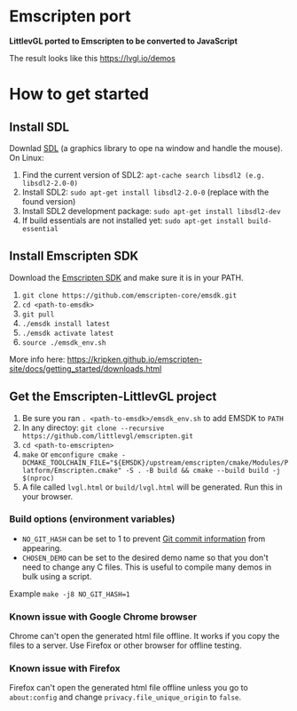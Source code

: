 # Emscripten port

**LittlevGL ported to Emscripten to be converted to JavaScript**

The result looks like this https://lvgl.io/demos

# How to get started

## Install SDL

Downlad [SDL](https://www.libsdl.org/) (a graphics library to ope na window and handle the mouse). On Linux:
1. Find the current version of SDL2: `apt-cache search libsdl2 (e.g. libsdl2-2.0-0)`
2. Install SDL2: `sudo apt-get install libsdl2-2.0-0` (replace with the found version)
3. Install SDL2 development package: `sudo apt-get install libsdl2-dev`
4. If build essentials are not installed yet: `sudo apt-get install build-essential`


## Install Emscripten SDK
Download the [Emscripten SDK](https://kripken.github.io/emscripten-site/) and make sure it is in your PATH.

1. `git clone https://github.com/emscripten-core/emsdk.git`
2. `cd <path-to-emsdk>`
3. `git pull`
4. `./emsdk install latest`
5. `./emsdk activate latest`
6. `source ./emsdk_env.sh`

More info here: https://kripken.github.io/emscripten-site/docs/getting_started/downloads.html

## Get the Emscripten-LittlevGL project
1. Be sure you ran `. <path-to-emsdk>/emsdk_env.sh` to add EMSDK to `PATH`
2. In any directoy: `git clone --recursive https://github.com/littlevgl/emscripten.git`
3. `cd <path-to-emscripten>` 
4. `make` or `emconfigure cmake -DCMAKE_TOOLCHAIN_FILE="${EMSDK}/upstream/emscripten/cmake/Modules/Platform/Emscripten.cmake" -S . -B build && cmake --build build -j $(nproc)`
5. A file called `lvgl.html` or `build/lvgl.html` will be generated. Run this in your browser.

### Build options (environment variables)

* `NO_GIT_HASH` can be set to 1 to prevent [Git commit information](https://user-images.githubusercontent.com/7599318/101163816-7be90480-3634-11eb-9007-a4f90c277adb.png) from appearing.
* `CHOSEN_DEMO` can be set to the desired demo name so that you don't need to change any C files. This is useful to compile many demos in bulk using a script.

Example `make -j8 NO_GIT_HASH=1`

### Known issue with Google Chrome browser
Chrome can't open the generated html file offline. It works if you copy the files to a server. Use Firefox or other browser for offline testing.

### Known issue with Firefox
Firefox can't open the generated html file offline unless you go to `about:config` and change `privacy.file_unique_origin` to `false`.
